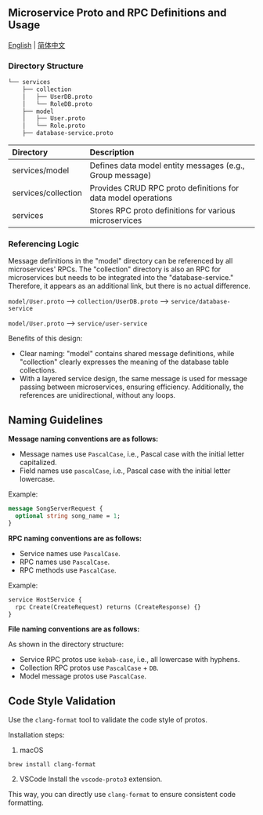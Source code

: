 ## Microservice Proto and RPC Definitions and Usage

[English](./README.md) | [简体中文](./README_CN.md)

### Directory Structure

```markdown
└── services
    ├── collection
    │   ├── UserDB.proto
    │   └── RoleDB.proto
    ├── model
    │   ├── User.proto
    │   └── Role.proto
    ├── database-service.proto
```

| Directory            | Description                                                 |
| :------------------- | :---------------------------------------------------------- |
| services/model       | Defines data model entity messages (e.g., Group message)     |
| services/collection  | Provides CRUD RPC proto definitions for data model operations |
| services             | Stores RPC proto definitions for various microservices       |

### Referencing Logic

Message definitions in the "model" directory can be referenced by all microservices' RPCs. The "collection" directory is also an RPC for microservices but needs to be integrated into the "database-service." Therefore, it appears as an additional link, but there is no actual difference.

`model/User.proto` --> `collection/UserDB.proto` --> `service/database-service`

`model/User.proto` --> `service/user-service`

Benefits of this design:
- Clear naming: "model" contains shared message definitions, while "collection" clearly expresses the meaning of the database table collections.
- With a layered service design, the same message is used for message passing between microservices, ensuring efficiency. Additionally, the references are unidirectional, without any loops.

## Naming Guidelines

**Message naming conventions are as follows:**

- Message names use `PascalCase`, i.e., Pascal case with the initial letter capitalized.
- Field names use `pascalCase`, i.e., Pascal case with the initial letter lowercase.

Example:
```proto
message SongServerRequest {
  optional string song_name = 1;
}
```

**RPC naming conventions are as follows:**

- Service names use `PascalCase`.
- RPC names use `PascalCase`.
- RPC methods use `PascalCase`.

Example:
```proto
service HostService {
  rpc Create(CreateRequest) returns (CreateResponse) {}
}
```

**File naming conventions are as follows:**

As shown in the directory structure:

- Service RPC protos use `kebab-case`, i.e., all lowercase with hyphens.
- Collection RPC protos use `PascalCase` + `DB`.
- Model message protos use `PascalCase`.

## Code Style Validation

Use the `clang-format` tool to validate the code style of protos.

Installation steps:

1. macOS
```shell
brew install clang-format
```

2. VSCode
Install the `vscode-proto3` extension.

This way, you can directly use `clang-format` to ensure consistent code formatting.
